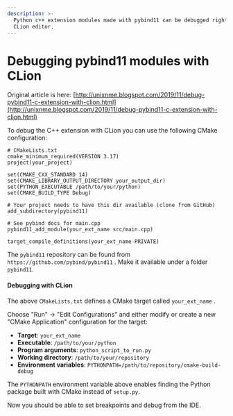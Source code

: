 ```yaml
---
description: >-
  Python c++ extension modules made with pybind11 can be debugged right from the
  CLion editor.
---
```


# Debugging pybind11 modules with CLion

Original article is here: [http://unixnme.blogspot.com/2019/11/debug-pybind11-c-extension-with-clion.html](http://unixnme.blogspot.com/2019/11/debug-pybind11-c-extension-with-clion.html)

To debug the C++ extension with CLion you can use the following CMake configuration:

```text
# CMakeLists.txt
cmake_minimum_required(VERSION 3.17)
project(your_project)

set(CMAKE_CXX_STANDARD 14)
set(CMAKE_LIBRARY_OUTPUT_DIRECTORY your_output_dir)
set(PYTHON_EXECUTABLE /path/to/your/python)
set(CMAKE_BUILD_TYPE Debug)

# Your project needs to have this dir available (clone from GitHub)
add_subdirectory(pybind11)

# See pybind docs for main.cpp
pybind11_add_module(your_ext_name src/main.cpp)

target_compile_definitions(your_ext_name PRIVATE)

```

The `pybind11` repository can be found from `https://github.com/pybind/pybind11` . Make it available under a folder `pybind11`. 

#### Debugging with CLion

The above `CMakeLists.txt` defines a CMake target called `your_ext_name` .

Choose "Run" -&gt; "Edit Configurations" and either modify or create a new "CMake Application" configuration for the target:

* **Target**: `your_ext_name`
* **Executable**: `/path/to/your/python`
* **Program arguments**: `python_script_to_run.py`
* **Working directory**: `/path/to/your/repository`
* **Environment variables**: `PYTHONPATH=/path/to/repository/cmake-build-debug`

The `PYTHONPATH` environment variable above enables finding the Python package built with CMake instead of `setup.py`.

Now you should be able to set breakpoints and debug from the IDE.


